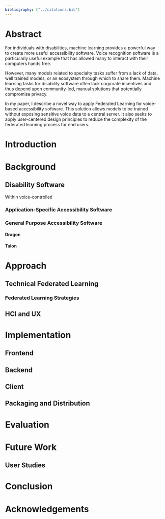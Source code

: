 ```yaml
---
bibliography: ["../citations.bib"]
---
```


# Abstract

For individuals with disabilities, machine learning provides a powerful way to create more useful accessibility software. Voice recognition software is a particularly useful example that has allowed many to interact with their computers hands free.

However, many models related to specialty tasks suffer from a lack of data, well trained models, or an ecosystem through which to share them. Machine learning tasks for disability software often lack corporate incentives and thus depend upon community-led, manual solutions that potentially compromise privacy.

In my paper, I describe a novel way to apply Federated Learning for voice-based accessibility software. This solution allows models to be trained without exposing sensitive voice data to a central server. It also seeks to apply user-centered design principles to reduce the complexity of the federated learning process for end users.

# Introduction

# Background

## Disability Software

Within voice-controlled 

### Application-Specific Accessibility Software

### General Purpose Accessibility Software

#### Dragon

#### Talon

# Approach

## Technical Federated Learning

### Federated Learning Strategies

## HCI and UX

# Implementation

## Frontend

## Backend

## Client

## Packaging and Distribution

# Evaluation

##

# Future Work

## User Studies

##

# Conclusion

# Acknowledgements
